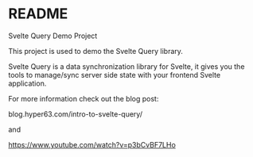 # README

Svelte Query Demo Project

This project is used to demo the Svelte Query library.

Svelte Query is a data synchronization library for Svelte, it gives you 
the tools to manage/sync server side state with your frontend Svelte
application.

For more information check out the blog post:

blog.hyper63.com/intro-to-svelte-query/

and

https://www.youtube.com/watch?v=p3bCvBF7LHo




